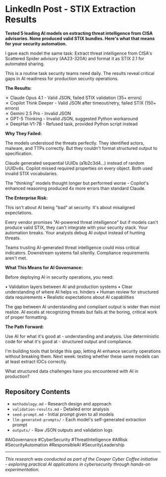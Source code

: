 # LinkedIn Post - STIX Extraction Results

**Tested 5 leading AI models on extracting threat intelligence from CISA advisories. None produced valid STIX bundles. Here's what that means for your security automation.**

I gave each model the same task: Extract threat intelligence from CISA's Scattered Spider advisory (AA23-320A) and format it as STIX 2.1 for automated sharing.

This is a routine task security teams need daily. The results reveal critical gaps in AI readiness for production security operations.

**The Results:**

✗ Claude Opus 4.1 - Valid JSON, failed STIX validation (35+ errors)\
✗ Copilot Think Deeper - Valid JSON after timeout/retry, failed STIX (150+ errors)\
✗ Gemini 2.5 Pro - Invalid JSON\
✗ GPT-5 Thinking - Invalid JSON, suggested Python workaround\
✗ DeepHat-V1-7B - Refused task, provided Python script instead

**Why They Failed:**

The models understood the threats perfectly. They identified actors, malware, and TTPs correctly. But they couldn't format structured output to specification.

Claude generated sequential UUIDs (a1b2c3d4...) instead of random UUIDv4s. Copilot missed required properties on every object. Both used invalid STIX vocabularies.

The "thinking" models thought longer but performed worse - Copilot's enhanced reasoning produced 4x more errors than standard Claude.

**The Enterprise Risk:**

This isn't about AI being "bad" at security. It's about misaligned expectations.

Every vendor promises "AI-powered threat intelligence" but if models can't produce valid STIX, they can't integrate with your security stack. Your automation breaks. Your analysts debug AI output instead of hunting threats.

Teams trusting AI-generated threat intelligence could miss critical indicators. Downstream systems fail silently. Compliance requirements aren't met.

**What This Means for AI Governance:**

Before deploying AI in security operations, you need:

• Validation layers between AI and production systems
• Clear understanding of where AI helps vs. hinders
• Human review for structured data requirements
• Realistic expectations about AI capabilities

The gap between AI understanding and compliant output is wider than most realize. AI excels at recognizing threats but fails at the boring, critical work of proper formatting.

**The Path Forward:**

Use AI for what it's good at - understanding and analysis. Use deterministic code for what it's good at - structured output and compliance.

I'm building tools that bridge this gap, letting AI enhance security operations without breaking them. Next week: testing whether these same models can at least extract IOCs correctly.

What structured data challenges have you encountered with AI in production?

## Repository Contents
- `methodology.md` - Research design and approach
- `validation-results.md` - Detailed error analysis
- `seed-prompt.md` - Initial prompt given to all models
- `llm-generated-prompts/` - Each model's self-generated extraction prompt
- `outputs/` - Raw JSON outputs and validation logs

#AIGovernance #CyberSecurity #ThreatIntelligence #AIRisk #SecurityAutomation #ResponsibleAI #SecurityLeadership

---

*This research was conducted as part of the Cooper Cyber Coffee initiative - exploring practical AI applications in cybersecurity through hands-on experimentation.*
